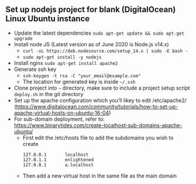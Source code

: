 ## Set up nodejs project for blank (DigitalOcean) Linux Ubuntu instance

- Update the latest dependencies `sudo apt-get update && sudo apt-get upgrade`
- Install node JS (Latest version as of June 2020 is Node.js v14.x)
  - `curl -sL https://deb.nodesource.com/setup_14.x | sudo -E bash -`
  - `sudo apt-get install -y nodejs`
- Install nginx `sudo apt-get install apache2`
- Generate ssh key
  - `ssh-keygen -t rsa -C "your_email@example.com"`
  - The location for generated key is inside `~/.ssh`
- Clone project into `~` directory, make sure to include a project setup script `deploy.sh` in the git directory
- Set up the apache configuration which you'll likey to edit /etc/apache2/ (https://www.digitalocean.com/community/tutorials/how-to-set-up-apache-virtual-hosts-on-ubuntu-16-04)
- For sub-domain deployment, refer to: https://www.binarytides.com/create-localhost-sub-domains-apache-ubuntu/
	- First edit the /etc/hosts file to add the subdomains you wish to create
		```
		127.0.0.1       localhost
        127.0.1.1       enlightened
        127.0.0.1       a.localhost
		```
	- Then add a new virtual host in the same file as the main domain


